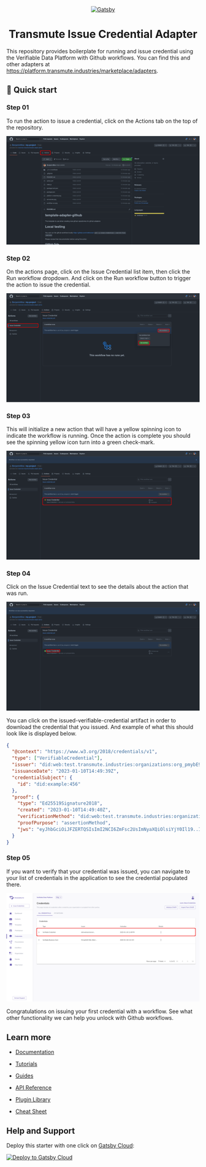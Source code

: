 <p align="center">
  <a href="https://transmute.industries">
    <img alt="Gatsby" src="https://avatars.githubusercontent.com/u/19918523?s=200&v=4" width="60" />
  </a>
</p>
<h1 align="center">
  Transmute Issue Credential Adapter
</h1>

This repository provides boilerplate for running and issue credential using the Verifiable Data Platform with
Github workflows. You can find this and other adapters at https://platform.transmute.industries/marketplace/adapters.

## 🚀 Quick start

### Step 01

To run the action to issue a credential, click on the Actions tab on the top of the repository.

![Transmute Adapter Run Action](./figs/step_01.png)

### Step 02

On the actions page, click on the Issue Credential list item, then click the Run workflow dropdown. And click on the Run workflow button to trigger the action to issue the credential.

![Transmute Adapter Trigger Action](./figs/step_02.png)

### Step 03

This will initialize a new action that will have a yellow spinning icon to indicate the workflow is running. Once the action is complete you should see the spinning yellow icon turn into a green check-mark.

![Transmute Adapter Run Action - In Progress](./figs/step_03.png)

### Step 04

Click on the Issue Credential text to see the details about the action that was run.

![Transmute Adapter Run Action - Complete](./figs/step_04.png)

You can click on the issued-verifiable-credential artifact in order to download the credential that you issued. And example of what this should look like is displayed below.

```json
{
  "@context": "https://www.w3.org/2018/credentials/v1",
  "type": ["VerifiableCredential"],
  "issuer": "did:web:test.transmute.industries:organizations:org_pmybE9LVkDde9Jh7",
  "issuanceDate": "2023-01-10T14:49:39Z",
  "credentialSubject": {
    "id": "did:example:456"
  },
  "proof": {
    "type": "Ed25519Signature2018",
    "created": "2023-01-10T14:49:40Z",
    "verificationMethod": "did:web:test.transmute.industries:organizations:org_pmybE9LVkDde9Jh7#z6MkfJwuJniojSD6XmeQ3V9xkkaw6EZp53BnnMMUrQNxAGRM",
    "proofPurpose": "assertionMethod",
    "jws": "eyJhbGciOiJFZERTQSIsImI2NCI6ZmFsc2UsImNyaXQiOlsiYjY0Il19..IOyALSto5FQwa8HUxM2e8dYrT8rQG__v0rT4hxCnPTaXMRSFL8DGWbo0q3kcemP20US9e4V80zlXqsttl9ezBg"
  }
}
```

### Step 05

If you want to verify that your credential was issued, you can navigate to your list of credentials in the application to see the credential populated there.

![Transmute Adapter Run Action - Credential in platform](./figs/step_05.png)

Congratulations on issuing your first credential with a workflow. See what other functionality we can help you unlock with Github workflows.

## Learn more

- [Documentation](https://www.gatsbyjs.com/docs/?utm_source=starter&utm_medium=readme&utm_campaign=minimal-starter-ts)

- [Tutorials](https://www.gatsbyjs.com/tutorial/?utm_source=starter&utm_medium=readme&utm_campaign=minimal-starter-ts)

- [Guides](https://www.gatsbyjs.com/tutorial/?utm_source=starter&utm_medium=readme&utm_campaign=minimal-starter-ts)

- [API Reference](https://www.gatsbyjs.com/docs/api-reference/?utm_source=starter&utm_medium=readme&utm_campaign=minimal-starter-ts)

- [Plugin Library](https://www.gatsbyjs.com/plugins?utm_source=starter&utm_medium=readme&utm_campaign=minimal-starter-ts)

- [Cheat Sheet](https://www.gatsbyjs.com/docs/cheat-sheet/?utm_source=starter&utm_medium=readme&utm_campaign=minimal-starter-ts)

## Help and Support

Deploy this starter with one click on [Gatsby Cloud](https://www.gatsbyjs.com/cloud/):

[<img src="https://www.gatsbyjs.com/deploynow.svg" alt="Deploy to Gatsby Cloud">](https://www.gatsbyjs.com/dashboard/deploynow?url=https://github.com/gatsbyjs/gatsby-starter-minimal-ts)
